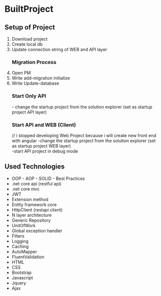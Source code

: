 # BuiltProject

<h2>Setup of Project</h2>

<ol>
  <li>Download project</li>
  <li>Create local db</li>
  <li>Update connection string of WEB and API layer</li>
  <h3>Migration Process</h3>
  <li>Open PM</li>
  <li>Write add-migration initialize</li>
  <li>Write Update-database</li>
  <h3>Start Only API</h3>
    - change the startup project from the solution explorer (set as startup project API layer)
  <h3>Start API and WEB (Client)</h3> // i stopped developing Web Project because i will create new front end with angular
   -change the startup project from the solution explorer (set as startup project WEB layer)
   <br>
   -start API project in debug mode
</ol>

<h2>Used Technologies</h2>

<ul>
  <li>OOP - AOP - SOLID - Best Practices</li>
  <li>.net core api (restful api)</li>
  <li>.net core mvc</li>
  <li>JWT</li>
  <li>Extension method</li>
  <li>Entity framework core</li>
  <li>HttpClient (restapi client)</li>
  <li>N layer architecture</li>
  <li>Generic Repository</li>
  <li>UnitOfWork</li>
  <li>Global exception handler</li>
  <li>Filters</li>
  <li>Logging</li>
  <li>Caching</li>
  <li>AutoMapper</li>
  <li>FluentValidation</li>
  <li>HTML</li>
  <li>CSS</li>
  <li>Bootstrap</li>
  <li>Javascript</li>
  <li>Jquery</li>
  <li>Ajax</li>
</ul>

